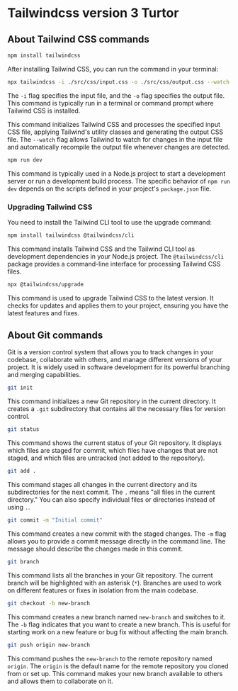 # Tailwindcss version 3 Turtor

## About Tailwind CSS commands

```bash
npm install tailwindcss
```

After installing Tailwind CSS, you can run the command in your terminal:

```bash
npx tailwindcss -i ./src/css/input.css -o ./src/css/output.css --watch
```

The `-i` flag specifies the input file, and the `-o` flag specifies the output file. This command is typically run in a terminal or command prompt where Tailwind CSS is installed.

This command initializes Tailwind CSS and processes the specified input CSS file, applying Tailwind's utility classes and generating the output CSS file. The `--watch` flag allows Tailwind to watch for changes in the input file and automatically recompile the output file whenever changes are detected.

```bash
npm run dev
```

This command is typically used in a Node.js project to start a development server or run a development build process. The specific behavior of `npm run dev` depends on the scripts defined in your project's `package.json` file.

### Upgrading Tailwind CSS

You need to install the Tailwind CLI tool to use the upgrade command:

```bash
npm install tailwindcss @tailwindcss/cli
```

This command installs Tailwind CSS and the Tailwind CLI tool as development dependencies in your Node.js project. The `@tailwindcss/cli` package provides a command-line interface for processing Tailwind CSS files.

```bash
npx @tailwindcss/upgrade
```

This command is used to upgrade Tailwind CSS to the latest version. It checks for updates and applies them to your project, ensuring you have the latest features and fixes.

## About Git commands

Git is a version control system that allows you to track changes in your codebase, collaborate with others, and manage different versions of your project. It is widely used in software development for its powerful branching and merging capabilities.

```bash
git init
```

This command initializes a new Git repository in the current directory. It creates a `.git` subdirectory that contains all the necessary files for version control.

```bash
git status
```

This command shows the current status of your Git repository. It displays which files are staged for commit, which files have changes that are not staged, and which files are untracked (not added to the repository).

```bash
git add .
```

This command stages all changes in the current directory and its subdirectories for the next commit. The `.` means "all files in the current directory." You can also specify individual files or directories instead of using `.`.

```bash
git commit -m "Initial commit"
```

This command creates a new commit with the staged changes. The `-m` flag allows you to provide a commit message directly in the command line. The message should describe the changes made in this commit.

```bash
git branch
```

This command lists all the branches in your Git repository. The current branch will be highlighted with an asterisk (`*`). Branches are used to work on different features or fixes in isolation from the main codebase.

```bash
git checkout -b new-branch
```

This command creates a new branch named `new-branch` and switches to it. The `-b` flag indicates that you want to create a new branch. This is useful for starting work on a new feature or bug fix without affecting the main branch.

```bash
git push origin new-branch
```

This command pushes the `new-branch` to the remote repository named `origin`. The `origin` is the default name for the remote repository you cloned from or set up. This command makes your new branch available to others and allows them to collaborate on it.

